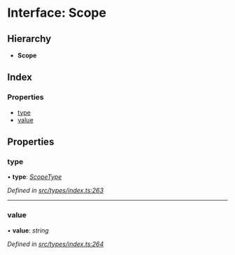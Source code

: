 # Interface: Scope

## Hierarchy

* **Scope**

## Index

### Properties

* [type](scope.md#type)
* [value](scope.md#value)

## Properties

###  type

• **type**: *[ScopeType](../enums/scopetype.md)*

*Defined in [src/types/index.ts:263](https://github.com/PolymathNetwork/polymesh-sdk/blob/c77f6a3e/src/types/index.ts#L263)*

___

###  value

• **value**: *string*

*Defined in [src/types/index.ts:264](https://github.com/PolymathNetwork/polymesh-sdk/blob/c77f6a3e/src/types/index.ts#L264)*
